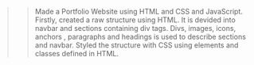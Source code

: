 >>  Made a Portfolio Website using HTML and CSS and JavaScript.
>>  Firstly, created a raw structure using HTML.
>>  It is devided into navbar and sections containing div tags.
>>  Divs, images, icons, anchors , paragraphs and headings is used to describe sections and navbar.
>>  Styled the structure with CSS using elements and classes defined in HTML.
